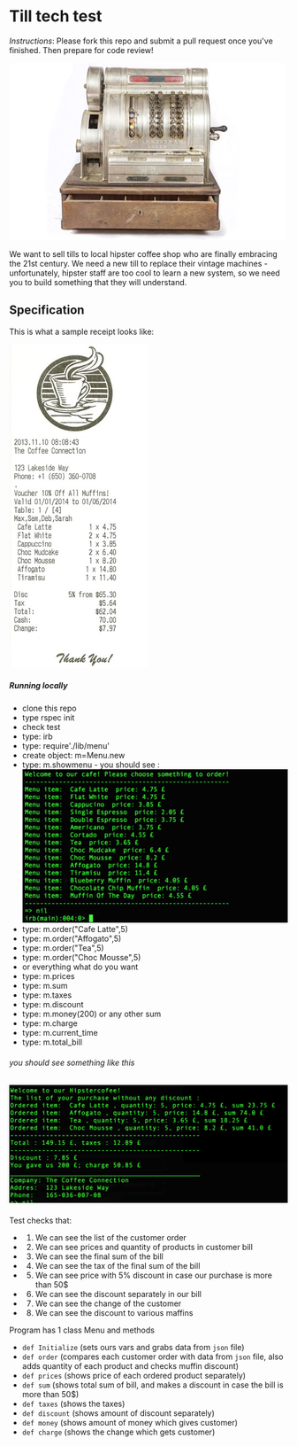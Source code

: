 Till tech test
==============

*Instructions*: Please fork this repo and submit a pull request once you've finished. Then prepare for code review!

![a till](/public/images/till.jpg)

We want to sell tills to local hipster coffee shop who are finally embracing the 21st century. We need a new till to replace their vintage machines - unfortunately, hipster staff are too cool to learn a new system, so we need you to build something that they will understand.

Specification
-------------
This is what a sample receipt looks like:

![a receipt](/public/images/receipt.jpg)

##### Running locally
- clone this repo
- type rspec init
- check test
- type: irb
- type: require'./lib/menu'
- create object: m=Menu.new
- type: m.showmenu -  you should see :
![a menu-list](/public/images/menu.png)
- type: m.order("Cafe Latte",5)
- type: m.order("Affogato",5)
- type: m.order("Tea",5)
- type: m.order("Choc Mousse",5)
- or everything what do you want
- type: m.prices
- type: m.sum
- type: m.taxes
- type: m.discount
- type: m.money(200)  or any other sum
- type: m.charge
- type: m.current_time
- type: m.total_bill

###### you should see something like this

![a menu-list](/public/images/bill.png)
---------
Test checks that:
 - 1. We can see the list of the customer order
 - 2. We can see prices and quantity of products in customer bill
 - 3. We can see the final sum of the bill
 - 4. We can see the tax of the final sum of the bill
 - 5. We can see price with 5% discount in case our purchase is more than 50$
 - 6. We can see the discount separately in our bill
 - 7. We can see the change of the customer
 - 8. We can see the discount to various maffins


 Program has 1 class Menu and methods  
 - `def Initialize` (sets ours vars and grabs data from `json` file)
 - `def order` (compares each customer order with data from `json` file, also adds quantity of each product and checks muffin discount)
 - `def prices` (shows price of each ordered product separately)
 - `def sum` (shows total sum of bill, and makes a discount in case the bill is more than 50$)
 - `def taxes` (shows the taxes)
 - `def discount` (shows amount of discount separately)
 - `def money` (shows amount of money which gives customer)
 - `def charge` (shows the change which gets customer)
